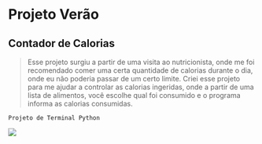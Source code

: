 # Projeto Verão

## Contador de Calorias

> Esse projeto surgiu a partir de uma visita ao nutricionista, onde me foi recomendado comer uma certa
quantidade de calorias durante o dia, onde eu não poderia passar de um certo limite.
Criei esse projeto para me ajudar a controlar as calorias ingeridas, onde a partir de uma lista
de alimentos, você escolhe qual foi consumido e o programa informa as calorias consumidas.

```
Projeto de Terminal Python
```

<img src="https://user-images.githubusercontent.com/100223807/179894161-dbcaa584-e793-4f79-9d08-c38ab8b9b04f.png">
